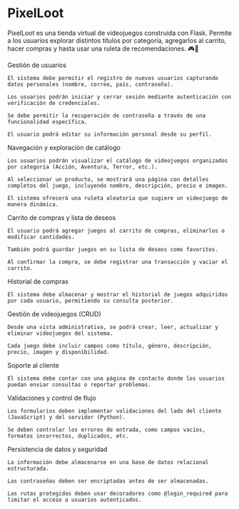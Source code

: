 # PixelLoot 

PixelLoot es una tienda virtual de videojuegos construida con Flask. Permite a los usuarios explorar distintos títulos por categoría, agregarlos al carrito, 
hacer compras y hasta usar una ruleta de recomendaciones.  🎮💜

Gestión de usuarios

    El sistema debe permitir el registro de nuevos usuarios capturando datos personales (nombre, correo, país, contraseña).

    Los usuarios podrán iniciar y cerrar sesión mediante autenticación con verificación de credenciales.

    Se debe permitir la recuperación de contraseña a través de una funcionalidad específica.

    El usuario podrá editar su información personal desde su perfil.

Navegación y exploración de catálogo

    Los usuarios podrán visualizar el catálogo de videojuegos organizados por categoría (Acción, Aventura, Terror, etc.).

    Al seleccionar un producto, se mostrará una página con detalles completos del juego, incluyendo nombre, descripción, precio e imagen.

    El sistema ofrecerá una ruleta aleatoria que sugiere un videojuego de manera dinámica.

Carrito de compras y lista de deseos

    El usuario podrá agregar juegos al carrito de compras, eliminarlos o modificar cantidades.

    También podrá guardar juegos en su lista de deseos como favoritos.

    Al confirmar la compra, se debe registrar una transacción y vaciar el carrito.

Historial de compras

    El sistema debe almacenar y mostrar el historial de juegos adquiridos por cada usuario, permitiendo su consulta posterior.

Gestión de videojuegos (CRUD)

    Desde una vista administrativa, se podrá crear, leer, actualizar y eliminar videojuegos del sistema.

    Cada juego debe incluir campos como título, género, descripción, precio, imagen y disponibilidad.

Soporte al cliente

    El sistema debe contar con una página de contacto donde los usuarios puedan enviar consultas o reportar problemas.

Validaciones y control de flujo

    Los formularios deben implementar validaciones del lado del cliente (JavaScript) y del servidor (Python).

    Se deben controlar los errores de entrada, como campos vacíos, formatos incorrectos, duplicados, etc.

Persistencia de datos y seguridad

    La información debe almacenarse en una base de datos relacional estructurada.

    Las contraseñas deben ser encriptadas antes de ser almacenadas.

    Las rutas protegidas deben usar decoradores como @login_required para limitar el acceso a usuarios autenticados.